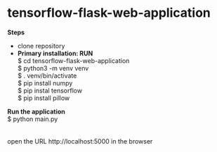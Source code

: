 # tensorflow-flask-web-application
**Steps**<br/>
- clone repository<br/>
- **Primary installation: RUN**<br/>
$ cd tensorflow-flask-web-application <br/>
$ python3 -m venv venv <br/>
$ . venv/bin/activate <br/>
$ pip install numpy <br/>
$ pip instal tensorflow <br/>
$ pip install pillow <br/>

**Run the application**<br/>
$ python main.py <br/>
<br/>
<br/>
open the URL http://localhost:5000 in the browser

